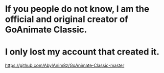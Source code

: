 # If you people do not know, I am the official and original creator of GoAnimate Classic.


# I only lost my account that created it.



https://github.com/AbylAnim8z/GoAnimate-Classic-master
